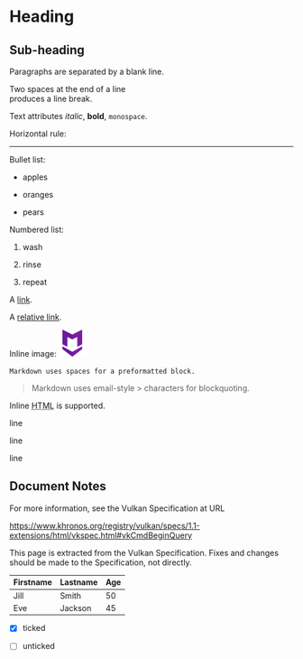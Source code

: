 # Heading

## Sub-heading

<!--
your comment goes here
and here
-->

Paragraphs are separated by a blank line.

Two spaces at the end of a line  
produces a line break.

Text attributes _italic_, **bold**, `monospace`.

Horizontal rule:

---

Bullet list:

* apples

* oranges

* pears

Numbered list:

1. wash

1. rinse

1. repeat

A [link](http://example.com).

A [relative link](/about).

Inline image: ![Image](https://github.com/adam-p/markdown-here/raw/master/src/common/images/icon48.png)

    Markdown uses spaces for a preformatted block.

> Markdown uses email-style > characters for blockquoting.

Inline <abbr title="Hypertext Markup Language">HTML</abbr> is supported.

line

line

line


## Document Notes

For more information, see the Vulkan Specification at URL


<https://www.khronos.org/registry/vulkan/specs/1.1-extensions/html/vkspec.html#vkCmdBeginQuery>

This page is extracted from the Vulkan Specification. Fixes and changes should be made to the Specification, not directly.


|**Firstname**|**Lastname**|**Age**|
|-------------|------------|-------|
|     Jill    |    Smith   |   50  |
|     Eve     |   Jackson  |   45  |

- [X] ticked
- [ ] unticked


